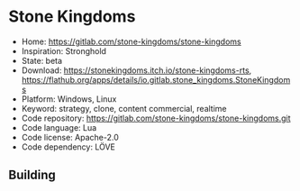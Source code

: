 # Stone Kingdoms

- Home: https://gitlab.com/stone-kingdoms/stone-kingdoms
- Inspiration: Stronghold
- State: beta
- Download: https://stonekingdoms.itch.io/stone-kingdoms-rts, https://flathub.org/apps/details/io.gitlab.stone_kingdoms.StoneKingdoms
- Platform: Windows, Linux
- Keyword: strategy, clone, content commercial, realtime
- Code repository: https://gitlab.com/stone-kingdoms/stone-kingdoms.git
- Code language: Lua
- Code license: Apache-2.0
- Code dependency: LÖVE

## Building

